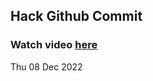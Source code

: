 
 ## Hack Github Commit 
 ### Watch video <a href="https://www.youtube.com">here</a> 
 Thu 08 Dec 2022 
